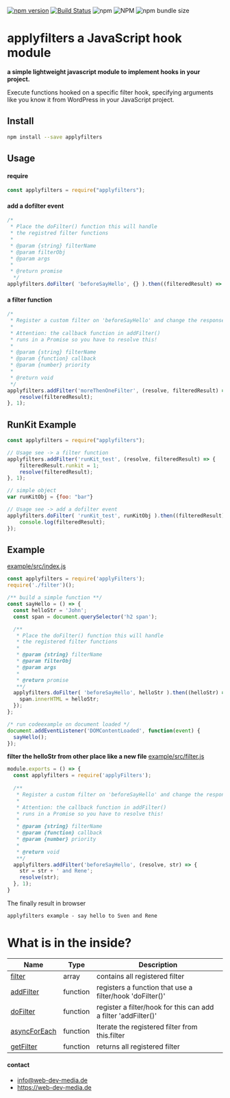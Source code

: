 [![npm version](https://badge.fury.io/js/applyfilters.svg)](https://badge.fury.io/js/applyfilters)
[![Build Status](https://travis-ci.org/web-dev-media/applyFiltersJs.svg?branch=master)](https://travis-ci.org/web-dev-media/applyFiltersJs)
![npm](https://img.shields.io/npm/dt/applyfilters)
![NPM](https://img.shields.io/npm/l/applyfilters)
![npm bundle size](https://img.shields.io/bundlephobia/min/applyfilters)

# applyfilters a JavaScript hook module
**a simple lightweight javascript module to implement hooks in your project.**

Execute functions hooked on a specific filter hook, specifying arguments like you know it from WordPress in your JavaScript project.

## Install
```sh
npm install --save applyfilters
```

## Usage
#### require
```js
const applyfilters = require("applyfilters");
```

#### add a dofilter event
```js
/*
 * Place the doFilter() function this will handle
 * the registred filter functions
 *
 * @param {string} filterName
 * @param filterObj
 * @param args
 *
 * @return promise
  */
applyfilters.doFilter( 'beforeSayHello', {} ).then((filteredResult) => {});
```

#### a filter function
```js
/* 
 * Register a custom filter on 'beforeSayHello' and change the response.
 * 
 * Attention: the callback function in addFilter() 
 * runs in a Promise so you have to resolve this!
 * 
 * @param {string} filterName
 * @param {function} callback
 * @param {number} priority
 * 
 * @return void 
 */
applyfilters.addFilter('moreThenOneFilter', (resolve, filteredResult) => {
    resolve(filteredResult);
}, 1);
```

## RunKit Example
```js
const applyfilters = require("applyfilters");

// Usage see -> a filter function
applyfilters.addFilter('runKit_test', (resolve, filteredResult) => {
    filteredResult.runkit = 1;
    resolve(filteredResult);
}, 1);

// simple object
var runKitObj = {foo: "bar"}

// Usage see -> add a dofilter event
applyfilters.doFilter( 'runKit_test', runKitObj ).then((filteredResult) => {
    console.log(filteredResult);
});
```


## Example
[example/src/index.js](https://github.com/web-dev-media/applyFiltersJs/blob/master/example/src/index.js)

```js
const applyfilters = require('applyFilters');
require('./filter')();

/** build a simple function **/
const sayHello = () => {
  const helloStr = 'John';
  const span = document.querySelector('h2 span');

  /**
   * Place the doFilter() function this will handle
   * the registered filter functions
   *
   * @param {string} filterName
   * @param filterObj
   * @param args
   *
   * @return promise
   **/
  applyfilters.doFilter( 'beforeSayHello', helloStr ).then((helloStr) => {
    span.innerHTML = helloStr;
  });
};

/* run codeexample on document loaded */
document.addEventListener('DOMContentLoaded', function(event) {
  sayHello();
});
```
**filter the helloStr from other place like a new file**
[example/src/filter.js](https://github.com/web-dev-media/applyFiltersJs/blob/master/example/src/filter.js)
```js
module.exports = () => {
  const applyfilters = require('applyFilters');
  
  /**
   * Register a custom filter on 'beforeSayHello' and change the response.
   *
   * Attention: the callback function in addFilter()
   * runs in a Promise so you have to resolve this!
   *
   * @param {string} filterName
   * @param {function} callback
   * @param {number} priority
   *
   * @return void
   **/
  applyfilters.addFilter('beforeSayHello', (resolve, str) => {
    str = str + ' and Rene';
    resolve(str);
  }, 1);
}
```

The finally result in browser
```
applyfilters example - say hello to Sven and Rene
```

# What is in the inside?
| Name  | Type  | Description |
|---|---|---|
| [filter](https://github.com/web-dev-media/applyFiltersJs/blob/master/src/applyFilters.js#L3) | array | contains all registered filter |
| [addFilter](https://github.com/web-dev-media/applyFiltersJs/blob/master/src/applyFilters.js#L14-L40)  | function  | registers a function that use a filter/hook 'doFilter()' |
| [doFilter](https://github.com/web-dev-media/applyFiltersJs/blob/master/src/applyFilters.js#L50-L80)  | function | register a filter/hook for this can add a filter 'addFilter()' |
| [asyncForEach](https://github.com/web-dev-media/applyFiltersJs/blob/master/src/applyFilters.js#L91-L108) | function | Iterate the registered filter from this.filter |
| [getFilter](https://github.com/web-dev-media/applyFiltersJs/blob/master/src/applyFilters.js#L119-L123)  | function | returns all registered filter |

#### contact
* info@web-dev-media.de
* https://web-dev-media.de
